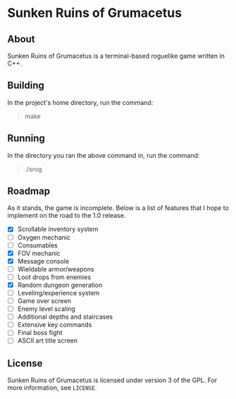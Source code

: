 # Sunken Ruins of Grumacetus

## About
Sunken Ruins of Grumacetus is a terminal-based roguelike game written in C++.

## Building
In the project's home directory, run the command:
> make

## Running
In the directory you ran the above command in, run the command:
> ./srog

## Roadmap
As it stands, the game is incomplete. 
Below is a list of features that I hope to implement on the road to the 1.0 release.

- [x] Scrollable inventory system
- [ ] Oxygen mechanic
- [ ] Consumables
- [x] FOV mechanic
- [x] Message console
- [ ] Wieldable armor/weapons
- [ ] Loot drops from enemies
- [x] Random dungeon generation
- [ ] Leveling/experience system
- [ ] Game over screen
- [ ] Enemy level scaling
- [ ] Additional depths and staircases
- [ ] Extensive key commands
- [ ] Final boss fight
- [ ] ASCII art title screen

## License
Sunken Ruins of Grumacetus is licensed under version 3 of the GPL. 
For more information, see `LICENSE`.
